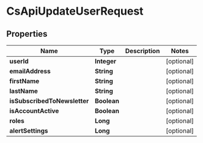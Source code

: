 
# CsApiUpdateUserRequest

## Properties
Name | Type | Description | Notes
------------ | ------------- | ------------- | -------------
**userId** | **Integer** |  |  [optional]
**emailAddress** | **String** |  |  [optional]
**firstName** | **String** |  |  [optional]
**lastName** | **String** |  |  [optional]
**isSubscribedToNewsletter** | **Boolean** |  |  [optional]
**isAccountActive** | **Boolean** |  |  [optional]
**roles** | **Long** |  |  [optional]
**alertSettings** | **Long** |  |  [optional]



